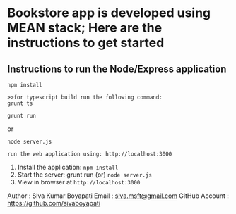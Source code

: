 
# Bookstore app is developed using MEAN stack;  Here are the instructions to get started

## Instructions to run the Node/Express application

```shell
npm install
```
```shell
>>for typescript build run the following command:
grunt ts
```
```shell
grunt run
```
or
```shell
node server.js
 ```
```shell
run the web application using: http://localhost:3000
 ```


1. Install the application: `npm install`
2. Start the server:  grunt run (or)    `node server.js`
3. View in browser at `http://localhost:3000`

Author : Siva Kumar Boyapati
Email  : siva.msft@gmail.com
GitHub Account : https://github.com/sivaboyapati
